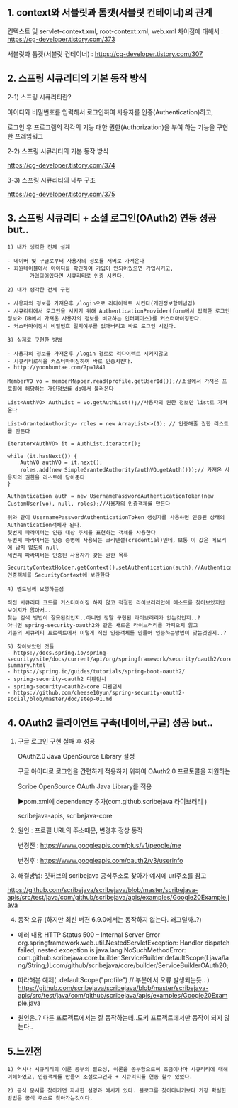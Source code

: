 ## 1. context와 서블릿과 톰캣(서블릿 컨테이너)의 관계
 	
컨텍스트 및 servlet-context.xml, root-context.xml, web.xml 차이점에 대해서 : https://cg-developer.tistory.com/373
 	
서블릿과 톰캣(서블릿 컨테이너) : https://cg-developer.tistory.com/307

## 2. 스프링 시큐리티의 기본 동작 방식

2-1) 스프링 시큐리티란?

아이디와 비밀번호를 입력해서 로그인하여 사용자를 인증(Authentication)하고,

로그인 후 프로그램의 각각의 기능 대한 권한(Authorization)을 부여 하는 기능을 구현한 프레임워크

2-2) 스프링 시큐리티의 기본 동작 방식

https://cg-developer.tistory.com/374

3-3) 스프링 시큐리티의 내부 구조

https://cg-developer.tistory.com/375

## 3. 스프링 시큐리티 + 소셜 로그인(OAuth2) 연동 성공 but..

 	1) 내가 생각한 전체 설계

 	- 네이버 및 구글로부터 사용자의 정보를 서버로 가져온다
 	- 회원테이블에서 아이디를 확인하여 가입이 안되어있으면 가입시키고, 
 	       가입되어있다면 시큐리티로 인증 시킨다.

 	2) 내가 생각한 전체 구현

 	- 사용자의 정보를 가져온후 /login으로 리다이렉트 시킨다(개인정보함께넘김)
 	- 시큐리티에서 로그인을 시키기 위해 AuthenticationProvider(form에서 입력한 로그인 정보와 DB에서 가져온 사용자의 정보를 비교하는 인터페이스)를 커스터마이징한다.
 	- 커스터마이징시 비밀번호 일치여부를 없애버리고 바로 로그인 시킨다.
 	
 	3) 실제로 구현한 방법
 	
 	- 사용자의 정보를 가져온후 /login 경로로 리다이렉트 시키지않고 
 	- 시큐리티로직을 커스터마이징하여 바로 인증시킨다.
 	- http://yoonbumtae.com/?p=1841
 	
 	MemberVO vo = memberMapper.read(profile.getUserId());//소셜에서 가져온 프로필에 해당하는 개인정보를 db에서 불러온다
		
 	List<AuthVO> AuthList = vo.getAuthList();//사용자의 권한 정보만 list로 가져온다 

 	List<GrantedAuthority> roles = new ArrayList<>(1); // 인증해줄 권한 리스트를 만든다

 	Iterator<AuthVO> it = AuthList.iterator();

 	while (it.hasNext()) {
		AuthVO authVO = it.next(); 
		roles.add(new SimpleGrantedAuthority(authVO.getAuth()));// 가져온 사용자의 권한을 리스트에 담아준다
 	}

 	Authentication auth = new UsernamePasswordAuthenticationToken(new CustomUser(vo), null, roles);//사용자의 인증객체를 만든다
 	
 	위와 같이 UsernamePasswordAuthenticationToken 생성자를 사용하면 인증된 상태의 Authentication객체가 된다.
 	첫번째 파라미터는 인증 대상 주체를 표현하는 객체를 사용한다
 	두번째 파라미터는 인증 증명에 사용되는 크리덴셜(credential)인데，보통 이 값은 메모리에 남지 않도록 null
 	세번째 파라미터는 인증된 사용자가 갖는 권한 목록

 	SecurityContextHolder.getContext().setAuthentication(auth);//Authentication 인증객체를 SecurityContext에 보관한다

 	4) 멘토님께 요청하는점

 	직접 시큐리티 코드를 커스터마이징 하지 않고 적절한 라이브러리안에 메소드를 찾아보았지만 보이지가 않아서..
 	찾는 검색 방법이 잘못된것인지..아니면 정말 구현된 라이브러리가 없는것인지..? 	
 	아니면 spring-security-oauth2와 같은 새로운 라이브러리를 가져오지 않고
 	기존의 시큐리티 프로젝트에서 이렇게 직접 인증객체를 만들어 인증하는방법이 맞는것인지..?
	
 	5) 찾아보았던 것들
 	- https://docs.spring.io/spring-security/site/docs/current/api/org/springframework/security/oauth2/core/package-summary.html
 	- https://spring.io/guides/tutorials/spring-boot-oauth2/
 	- spring-security-oauth2 디펜던시
 	- spring-security-oauth2-core 디펜던시
 	- https://github.com/cheese10yun/spring-security-oauth2-social/blob/master/doc/step-01.md

## 4. OAuth2 클라이언트 구축(네이버,구글) 성공 but..

1) 구글 로그인 구현 실패 후 성공

 	OAuth2.0 Java OpenSource Library 설정

 	구글 아이디로 로그인을 간편하게 적용하기 위하여 OAuth2.0 프로토콜을 지원하는
 	
 	Scribe OpenSource OAuth Java Library를 적용
 	
 	▶pom.xml에 dependency 추가(com.github.scribejava 라이브러리 )
 	
 	scribejava-apis, scribejava-core

2) 원인 : 프로필 URL의 주소때문, 변경후 정상 동작
 	
 	변경전 : https://www.googleapis.com/plus/v1/people/me
 	
 	변경후 : https://www.googleapis.com/oauth2/v3/userinfo

3) 해결방법: 깃허브의 scribejava 공식주소로 찾아가 예시에 url주소를 참고

https://github.com/scribejava/scribejava/blob/master/scribejava-apis/src/test/java/com/github/scribejava/apis/examples/Google20Example.java
	
4) 동작 오류 (하지만 최신 버젼 6.9.0에서는 동작하지 않는다. 왜그럴까..?)

- 에러 내용
HTTP Status 500 – Internal Server Error
org.springframework.web.util.NestedServletException: Handler dispatch failed; nested exception is java.lang.NoSuchMethodError: com.github.scribejava.core.builder.ServiceBuilder.defaultScope(Ljava/lang/String;)Lcom/github/scribejava/core/builder/ServiceBuilderOAuth20;

- 따라해본 예제( .defaultScope("profile") // 부분에서 오류 발생되는듯.. )
https://github.com/scribejava/scribejava/blob/master/scribejava-apis/src/test/java/com/github/scribejava/apis/examples/Google20Example.java

- 원인은..?
다른 프로젝트에서는 잘 동작하는데..도키 프로젝트에서만 동작이 되지 않는다..

## 5.느낀점

 	1) 역시나 시큐리티의 이론 공부의 필요성, 이론을 공부함으로써 조금이나마 시큐리티에 대해 이해하였고, 인증객체를 만들어 소셜로그인과 + 시큐리티를 연동 할수 있었다.
 	
 	2) 공식 문서를 찾아가면 자세한 설명과 예시가 있다. 블로그를 찾아다니기보다 가장 확실한 방법은 공식 주소로 찾아가는것이다.
 